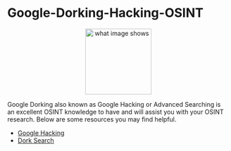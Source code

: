# Google-Dorking-Hacking-OSINT
<center><img src="https://www.cqcore.uk/wp-content/uploads/2021/04/cropped-cropped-Capture-2.png" alt="what image shows" height="150" width="150"></center>
<p>Google Dorking also known as Google Hacking or Advanced Searching is an excellent OSINT knowledge to have and will assist you with your OSINT research. Below are some resources you may find helpful.</p>
<ul>
    <li><a href="https://www.exploit-db.com/google-hacking-database">Google Hacking</a></li>
    <li><a href="https://dorksearch.com/">Dork Search</a></li>
</ul>
